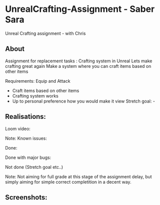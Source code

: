 # UnrealCrafting-Assignment - Saber Sara
Unreal Crafting assignment - with Chris

## About
Assignment for replacement tasks : Crafting system in Unreal
Lets make crafting great again
Make a system where you can craft items based on other items

Requirements:
Equip and Attack
- Craft items based on other items
- Crafting system works
- Up to personal preference how you would make it view
Stretch goal: -


## Realisations:

Loom video:
<TBD>



Note: Known issues:
<TBD>



Done:
<TBD>

Done with major bugs:
<TBD>

Not done (Stretch goal etc..)
<TBD>

Note: Not aiming for full grade at this stage of the assignment delay, but simply aiming for simple correct completition in a decent way.

## Screenshots:

